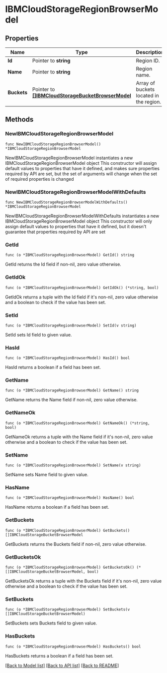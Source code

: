 # IBMCloudStorageRegionBrowserModel

## Properties

Name | Type | Description | Notes
------------ | ------------- | ------------- | -------------
**Id** | Pointer to **string** | Region ID. | [optional] 
**Name** | Pointer to **string** | Region name. | [optional] 
**Buckets** | Pointer to [**[]IBMCloudStorageBucketBrowserModel**](IBMCloudStorageBucketBrowserModel.md) | Array of buckets located in the region. | [optional] 

## Methods

### NewIBMCloudStorageRegionBrowserModel

`func NewIBMCloudStorageRegionBrowserModel() *IBMCloudStorageRegionBrowserModel`

NewIBMCloudStorageRegionBrowserModel instantiates a new IBMCloudStorageRegionBrowserModel object
This constructor will assign default values to properties that have it defined,
and makes sure properties required by API are set, but the set of arguments
will change when the set of required properties is changed

### NewIBMCloudStorageRegionBrowserModelWithDefaults

`func NewIBMCloudStorageRegionBrowserModelWithDefaults() *IBMCloudStorageRegionBrowserModel`

NewIBMCloudStorageRegionBrowserModelWithDefaults instantiates a new IBMCloudStorageRegionBrowserModel object
This constructor will only assign default values to properties that have it defined,
but it doesn't guarantee that properties required by API are set

### GetId

`func (o *IBMCloudStorageRegionBrowserModel) GetId() string`

GetId returns the Id field if non-nil, zero value otherwise.

### GetIdOk

`func (o *IBMCloudStorageRegionBrowserModel) GetIdOk() (*string, bool)`

GetIdOk returns a tuple with the Id field if it's non-nil, zero value otherwise
and a boolean to check if the value has been set.

### SetId

`func (o *IBMCloudStorageRegionBrowserModel) SetId(v string)`

SetId sets Id field to given value.

### HasId

`func (o *IBMCloudStorageRegionBrowserModel) HasId() bool`

HasId returns a boolean if a field has been set.

### GetName

`func (o *IBMCloudStorageRegionBrowserModel) GetName() string`

GetName returns the Name field if non-nil, zero value otherwise.

### GetNameOk

`func (o *IBMCloudStorageRegionBrowserModel) GetNameOk() (*string, bool)`

GetNameOk returns a tuple with the Name field if it's non-nil, zero value otherwise
and a boolean to check if the value has been set.

### SetName

`func (o *IBMCloudStorageRegionBrowserModel) SetName(v string)`

SetName sets Name field to given value.

### HasName

`func (o *IBMCloudStorageRegionBrowserModel) HasName() bool`

HasName returns a boolean if a field has been set.

### GetBuckets

`func (o *IBMCloudStorageRegionBrowserModel) GetBuckets() []IBMCloudStorageBucketBrowserModel`

GetBuckets returns the Buckets field if non-nil, zero value otherwise.

### GetBucketsOk

`func (o *IBMCloudStorageRegionBrowserModel) GetBucketsOk() (*[]IBMCloudStorageBucketBrowserModel, bool)`

GetBucketsOk returns a tuple with the Buckets field if it's non-nil, zero value otherwise
and a boolean to check if the value has been set.

### SetBuckets

`func (o *IBMCloudStorageRegionBrowserModel) SetBuckets(v []IBMCloudStorageBucketBrowserModel)`

SetBuckets sets Buckets field to given value.

### HasBuckets

`func (o *IBMCloudStorageRegionBrowserModel) HasBuckets() bool`

HasBuckets returns a boolean if a field has been set.


[[Back to Model list]](../README.md#documentation-for-models) [[Back to API list]](../README.md#documentation-for-api-endpoints) [[Back to README]](../README.md)


